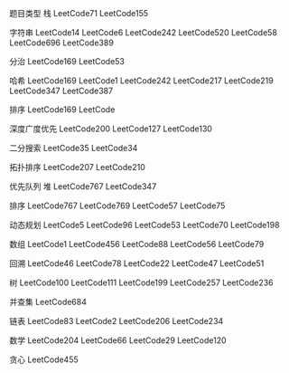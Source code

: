 题目类型
栈
LeetCode71     LeetCode155

字符串
LeetCode14     LeetCode6     LeetCode242     LeetCode520     LeetCode58     LeetCode696  LeetCode389

分治
LeetCode169     LeetCode53

哈希
LeetCode169     LeetCode1     LeetCode242     LeetCode217     LeetCode219     LeetCode347     LeetCode387

排序
LeetCode169     LeetCode

深度广度优先
LeetCode200     LeetCode127     LeetCode130

二分搜索
LeetCode35     LeetCode34

拓扑排序
LeetCode207     LeetCode210

优先队列 堆
LeetCode767     LeetCode347

排序
LeetCode767     LeetCode769     LeetCode57      LeetCode75

动态规划
LeetCode5     LeetCode96     LeetCode53     LeetCode70     LeetCode198

数组
LeetCode1     LeetCode456     LeetCode88     LeetCode56   LeetCode79

回溯
LeetCode46     LeetCode78     LeetCode22     LeetCode47     LeetCode51

树
LeetCode100     LeetCode111     LeetCode199     LeetCode257     LeetCode236

并查集
LeetCode684

链表
LeetCode83     LeetCode2  LeetCode206 LeetCode234

数学
LeetCode204     LeetCode66  LeetCode29   LeetCode120

贪心
LeetCode455